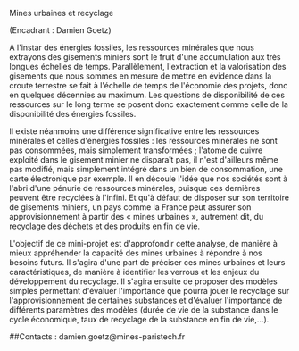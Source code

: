 Mines urbaines et recyclage

(Encadrant : Damien Goetz)

A l'instar des énergies fossiles, les ressources minérales que nous
extrayons des gisements miniers sont le fruit d'une accumulation aux
très longues échelles de temps. Parallèlement, l'extraction et la
valorisation des gisements que nous sommes en mesure de mettre en
évidence dans la croute terrestre se fait à l'échelle de temps de
l'économie des projets, donc en quelques décennies au maximum. Les
questions de disponibilité de ces ressources sur le long terme se posent
donc exactement comme celle de la disponibilité des énergies fossiles.

Il existe néanmoins une différence significative entre les ressources
minérales et celles d'énergies fossiles : les ressources minérales ne
sont pas consommées, mais simplement transformées ; l'atome de cuivre
exploité dans le gisement minier ne disparaît pas, il n'est d'ailleurs
même pas modifié, mais simplement intégré dans un bien de consommation,
une carte électronique par exemple. Il en découle l'idée que nos
sociétés sont à l'abri d'une pénurie de ressources minérales, puisque
ces dernières peuvent être recyclées à l'infini. Et qu'à défaut de
disposer sur son territoire de gisements miniers, un pays comme la
France peut assurer son approvisionnement à partir des « mines urbaines
», autrement dit, du recyclage des déchets et des produits en fin de
vie.

L'objectif de ce mini-projet est d'approfondir cette analyse, de manière
à mieux appréhender la capacité des mines urbaines à répondre à nos
besoins futurs. Il s'agira d'une part de préciser ces mines urbaines et
leurs caractéristiques, de manière à identifier les verrous et les
enjeux du développement du recyclage. Il s'agira ensuite de proposer des
modèles simples permettant d'évaluer l'importance que pourra jouer le
recyclage sur l'approvisionnement de certaines substances et d'évaluer
l'importance de différents paramètres des modèles (durée de vie de la
substance dans le cycle économique, taux de recyclage de la substance en
fin de vie,...).

##Contacts : damien.goetz\@mines-paristech.fr

